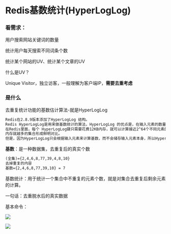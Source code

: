 # Redis基数统计(HyperLogLog)

### 看需求：

用户搜索网站关键词的数量

统计用户每天搜索不同词条个数

统计某个网站的UV、统计某个文章的UV

什么是UV？

Unique Visitor，独立访客，一般理解为客户端IP，**需要去重考虑**

### 是什么

去重复统计功能的基数估计算法-就是HyperLogLog

```tex
Redis在2.8.9版本添加了HyperLogLog 结构。
Redis HyperLogLog是用来做基数统计的算法，HyperLogLog 的优点是，在输入元素的数量或者体积非常非常大时，计算基数所需的空间总是固定的、并且是很小的。
在Redis里面，每个 HyperLogLog键只需要花费12KB内存，就可以计算接近2^64个不同元素的基数。这和计算基数时，元素越多耗费
内存就越多的集合形成鲜明对比。
但是，因为HyperLogLog只会根据输入元素来计算基数，而不会储存输入元素本身，所以HyperLogLog不能像集合那样，返回输入的各个元素。
```

**基数**：是一种数据集，去重复后的真实个数

```tex
(全集)={2,4,6,8,77,39,4,8,10}
去掉重复的内容
基数={2,4,6,8,77,39,10} = 7
```

基数统计：用于统计一个集合中不重复的元素个数，就是对集合去重复后剩余元素的计算。

一句话：去重脱水后的真实数据

基本命令：

![](images/69.HyperLogLog常用命令.jpg)



![](images/70.HyperLogLog命令演示.jpg)